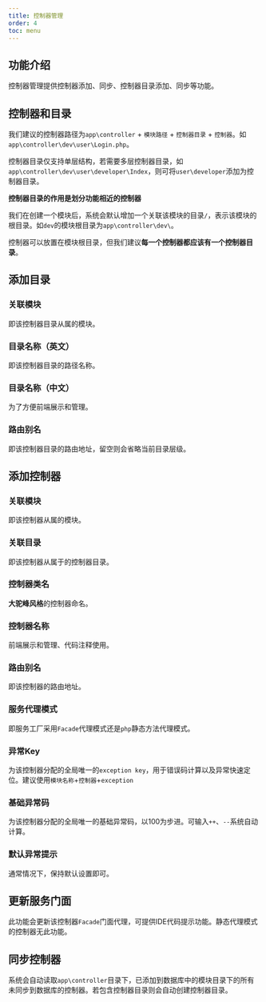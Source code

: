 ```yaml
---
title: 控制器管理
order: 4
toc: menu
---
```

## 功能介绍

控制器管理提供控制器添加、同步、控制器目录添加、同步等功能。

## 控制器和目录

我们建议的控制器路径为`app\controller` + `模块路径` + `控制器目录` + `控制器`。如`app\controller\dev\user\Login.php`。

控制器目录仅支持单层结构，若需要多层控制器目录，如`app\controller\dev\user\developer\Index`，则可将`user\developer`添加为控制器目录。

**控制器目录的作用是划分功能相近的控制器**

我们在创建一个模块后，系统会默认增加一个关联该模块的目录`/`，表示该模块的根目录。如`dev`的模块根目录为`app\controller\dev\`。

控制器可以放置在模块根目录，但我们建议**每一个控制器都应该有一个控制器目录**。

## 添加目录

### 关联模块

即该控制器目录从属的模块。

### 目录名称（英文）

即该控制器目录的路径名称。

### 目录名称（中文）

为了方便前端展示和管理。

### 路由别名

即该控制器目录的路由地址，留空则会省略当前目录层级。

## 添加控制器

### 关联模块

即该控制器从属的模块。

### 关联目录

即该控制器从属于的控制器目录。

### 控制器类名

**大驼峰风格**的控制器命名。

### 控制器名称

前端展示和管理、代码注释使用。

### 路由别名

即该控制器的路由地址。

### 服务代理模式

即服务工厂采用`Facade`代理模式还是`php`静态方法代理模式。

### 异常Key

为该控制器分配的全局唯一的`exception key`，用于错误码计算以及异常快速定位。建议使用`模块名称`+`控制器`+`exception`

### 基础异常码

为该控制器分配的全局唯一的基础异常码，以100为步进。可输入`++`、`--`系统自动计算。

### 默认异常提示

通常情况下，保持默认设置即可。

## 更新服务门面

此功能会更新该控制器`Facade`门面代理，可提供IDE代码提示功能。静态代理模式的控制器无此功能。

## 同步控制器

系统会自动读取`app\controller`目录下，已添加到数据库中的模块目录下的所有未同步到数据库的控制器。若包含控制器目录则会自动创建控制器目录。


